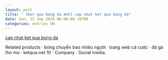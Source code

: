 ```yaml
---
layout: post
title: " [Ket qua bong da Anh] cap nhat ket qua bong da"
date: Sun, 15 Sep 2024 06:00:00 +0700
categories: entries VN
---
```

[cap nhat ket qua bong da](https://nhidong.org.vn/soft/gKlJOpqdX5.phtml)

Related products · bóng chuyền bao nhiêu người · trang web cá cược · đá gà tho mo · ketqua.net 10 · Company · Social media.

